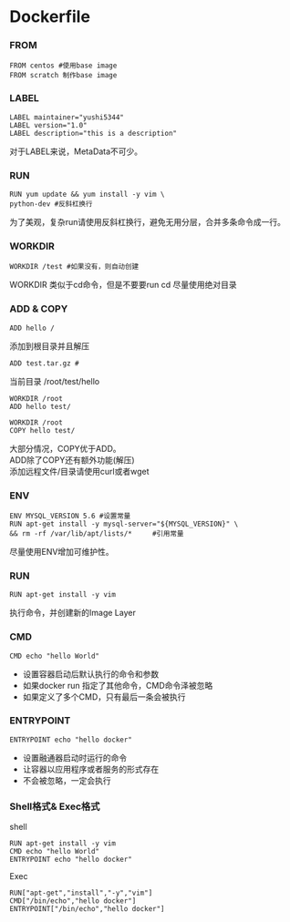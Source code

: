 # Dockerfile #

### FROM ###

	FROM centos #使用base image
	FROM scratch 制作base image

### LABEL ###

	LABEL maintainer="yushi5344"
	LABEL version="1.0"
	LABEL description="this is a description"

对于LABEL来说，MetaData不可少。
 
### RUN  ###

	RUN yum update && yum install -y vim \
	python-dev #反斜杠换行

为了美观，复杂run请使用反斜杠换行，避免无用分层，合并多条命令成一行。

### WORKDIR ###

	WORKDIR /test #如果没有，则自动创建

WORKDIR 类似于cd命令，但是不要要run cd 尽量使用绝对目录

### ADD & COPY  ###

	ADD hello /

添加到根目录并且解压

	ADD test.tar.gz #

当前目录 /root/test/hello

	WORKDIR /root
	ADD hello test/

	WORKDIR /root
	COPY hello test/

大部分情况，COPY优于ADD。  
ADD除了COPY还有额外功能(解压)  
添加远程文件/目录请使用curl或者wget  

### ENV  ###

	ENV MYSQL_VERSION 5.6 #设置常量
	RUN apt-get install -y mysql-server="${MYSQL_VERSION}" \
	&& rm -rf /var/lib/apt/lists/*     #引用常量

尽量使用ENV增加可维护性。

### RUN ###

	RUN apt-get install -y vim	

执行命令，并创建新的Image Layer  

### CMD ###

	CMD echo "hello World"

- 设置容器启动后默认执行的命令和参数
- 如果docker run 指定了其他命令，CMD命令泽被忽略
- 如果定义了多个CMD，只有最后一条会被执行

### ENTRYPOINT ###

	ENTRYPOINT echo "hello docker"

- 设置融通器启动时运行的命令
- 让容器以应用程序或者服务的形式存在
- 不会被忽略，一定会执行


### Shell格式& Exec格式  ### 

shell

	RUN apt-get install -y vim 
	CMD echo "hello World"
	ENTRYPOINT echo "hello docker"

Exec

	RUN["apt-get","install","-y","vim"]
	CMD["/bin/echo","hello docker"]
	ENTRYPOINT["/bin/echo","hello docker"]

